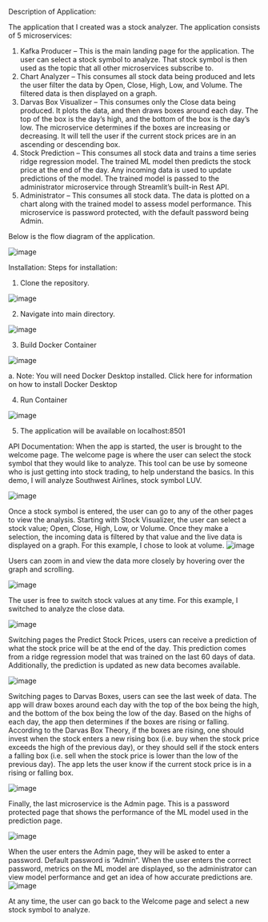 
Description of Application:

The application that I created was a stock analyzer. The application consists of 5 microservices:
1)	Kafka Producer – This is the main landing page for the application. The user can select a stock symbol to analyze. That stock symbol is then used as the topic that all other microservices subscribe to.
2)	Chart Analyzer – This consumes all stock data being produced and lets the user filter the data by Open, Close, High, Low, and Volume. The filtered data is then displayed on a graph.
3)	Darvas Box Visualizer – This consumes only the Close data being produced. It plots the data, and then draws boxes around each day. The top of the box is the day’s high, and the bottom of the box is the day’s low. The microservice determines if the boxes are increasing or decreasing. It will tell the user if the current stock prices are in an ascending or descending box.
4)	Stock Prediction – This consumes all stock data and trains a time series ridge regression model. The trained ML model then predicts the stock price at the end of the day. Any incoming data is used to update predictions of the model. The trained model is passed to the administrator microservice through Streamlit’s built-in Rest API.
5)	Administrator – This consumes all stock data. The data is plotted on a chart along with the trained model to assess model performance. This microservice is password protected, with the default password being Admin.

Below is the flow diagram of the application.

 
![image](https://github.com/mm3520/Meilicke_FinalProject/assets/137839094/e26c329b-9bf5-4516-b439-b557a74455a8)



Installation:
Steps for installation:
1)	Clone the repository.
 
 ![image](https://github.com/mm3520/Meilicke_FinalProject/assets/137839094/ce52721b-39bc-4e0d-ba3e-5638f7f3f700)

2)	Navigate into main directory.
 
 ![image](https://github.com/mm3520/Meilicke_FinalProject/assets/137839094/b7cdcad7-b39b-4c2c-8619-ab774403f139)

3)	Build Docker Container
 
 ![image](https://github.com/mm3520/Meilicke_FinalProject/assets/137839094/72a68f4b-2b52-497b-a6ee-344225d160ff)

  a.	Note: You will need Docker Desktop installed. Click here for information on how to install Docker Desktop
  
4)	Run Container 
 
 ![image](https://github.com/mm3520/Meilicke_FinalProject/assets/137839094/9cc744c7-7e34-419b-9890-76fbd64e9acd)

5)	The application will be available on localhost:8501




API Documentation:
When the app is started, the user is brought to the welcome page. The welcome page is where the user can select the stock symbol that they would like to analyze. This tool can be use by someone who is just getting into stock trading, to help understand the basics.
In this demo, I will analyze Southwest Airlines, stock symbol LUV. 

![image](https://github.com/mm3520/Meilicke_FinalProject/assets/137839094/f570449c-54e8-4d7e-a2a7-9f525dea925e)

 
Once a stock symbol is entered, the user can go to any of the other pages to view the analysis. Starting with Stock Visualizer, the user can select a stock value; Open, Close, High, Low, or Volume. Once they make a selection, the incoming data is filtered by that value and the live data is displayed on a graph. For this example, I chose to look at volume. 
 ![image](https://github.com/mm3520/Meilicke_FinalProject/assets/137839094/2857cc15-95e5-4f6a-a6de-a77f384b329e)


Users can zoom in and view the data more closely by hovering over the graph and scrolling.


![image](https://github.com/mm3520/Meilicke_FinalProject/assets/137839094/3e045207-8e68-499b-97f7-e27dc8987750)
 

The user is free to switch stock values at any time. For this example, I switched to analyze the close data.

 ![image](https://github.com/mm3520/Meilicke_FinalProject/assets/137839094/f010b869-e0cb-40db-8bca-1fdab0ac3745)


Switching pages the Predict Stock Prices, users can receive a prediction of what the stock price will be at the end of the day. This prediction comes from a ridge regression model that was trained on the last 60 days of data. Additionally, the prediction is updated as new data becomes available.



![image](https://github.com/mm3520/Meilicke_FinalProject/assets/137839094/5761ef71-7a4c-4749-aa5e-0a184a06e4a3)







 

Switching pages to Darvas Boxes, users can see the last week of data. The app will draw boxes around each day with the top of the box being the high, and the bottom of the box being the low of the day. Based on the highs of each day, the app then determines if the boxes are rising or falling. According to the Darvas Box Theory, if the boxes are rising, one should invest when the stock enters a new rising box (i.e. buy when the stock price exceeds the high of the previous day), or they should sell if the stock enters a falling box (i.e. sell when the stock price is lower than the low of the previous day). The app lets the user know if the current stock price is in a rising or falling box.

 ![image](https://github.com/mm3520/Meilicke_FinalProject/assets/137839094/3d54e185-a9dc-44b7-9a4b-47ab0b379a1a)


Finally, the last microservice is the Admin page. This is a password protected page that shows the performance of the ML model used in the prediction page. 


![image](https://github.com/mm3520/Meilicke_FinalProject/assets/137839094/fb7dc0dd-515b-46d6-a064-d9263b02c893)


 

When the user enters the Admin page, they will be asked to enter a password. Default password is “Admin”. When the user enters the correct password, metrics on the ML model are displayed, so the administrator can view model performance and get an idea of how accurate predictions are.
 ![image](https://github.com/mm3520/Meilicke_FinalProject/assets/137839094/20094efc-c508-4641-88ff-0f886406a1ed)

At any time, the user can go back to the Welcome page and select a new stock symbol to analyze.

